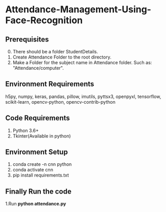 # Attendance-Management-Using-Face-Recognition

## Prerequisites
0. There should be a folder StudentDetails.
1. Create Attendance Folder to the root directory.
2. Make a Folder for the subject name in Attendance folder. Such as: "Attendance/computer".

## Environment Requirements
h5py, numpy, keras, pandas, pillow, imutils, pyttsx3, openpyxl, tensorflow, scikit-learn, opencv-python, opencv-contrib-python

## Code Requirements
1. Python 3.6+
2. Tkinter(Available in python)

## Environment Setup
1. conda create -n cnn python
2. conda activate cnn
3. pip install requirements.txt

## Finally Run the code
1.Run **python attendance.py**

